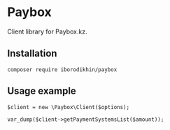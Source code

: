 # Paybox
Client library for Paybox.kz.

## Installation

    composer require iborodikhin/paybox

## Usage example

    $client = new \Paybox\Client($options);
    
    var_dump($client->getPaymentSystemsList($amount));

